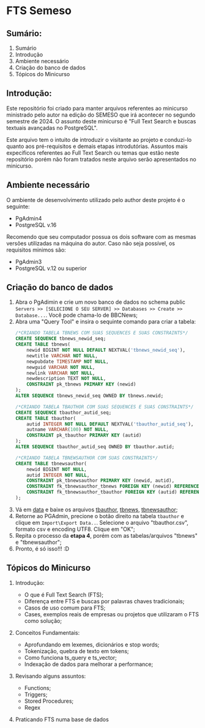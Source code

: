 # FTS Semeso

## Sumário:
1. Sumário
2. Introdução
3. Ambiente necessário
4. Criação do banco de dados
5. Tópicos do Minicurso

## Introdução:
Este repositório foi criado para manter arquivos referentes ao minicurso ministrado pelo autor na edição do SEMESO que irá acontecer no segundo semestre de 2024. O assunto deste minicurso é "Full Text Search e buscas textuais avançadas no PostgreSQL".

Este arquivo tem o intuito de introduzir o visitante ao projeto e conduzi-lo quanto aos pré-requisitos e demais etapas introdutórias. Assuntos mais expecificos referentes ao Full Text Search ou temas que estão neste repositório porém não foram tratados neste arquivo serão apresentados no minicurso.

## Ambiente necessário
O ambiente de desenvolvimento utilizado pelo author deste projeto é o seguinte:
- PgAdmin4
- PostgreSQL v.16

Recomendo que seu computador possua os dois software com as mesmas versões utilizadas na máquina do autor. Caso não seja possível, os requisitos minimos são:
- PgAdmin3
- PostgreSQL v.12 ou superior

## Criação do banco de dados
1. Abra o PgAdimin e crie um novo banco de dados no schema public ``Servers >> [SELECIONE O SEU SERVER] >> Databases >> Create >> Database...``. Você pode chama-lo de BBCNews;
2. Abra uma "Query Tool" e insira o sequinte comando para criar a tabela:
    ```sql
    /*CRIANDO TABELA TBNEWS COM SUAS SEQUENCES E SUAS CONSTRAINTS*/
    CREATE SEQUENCE tbnews_newid_seq;
    CREATE TABLE tbnews(
        newid BIGINT NOT NULL DEFAULT NEXTVAL('tbnews_newid_seq'),
        newtitle VARCHAR NOT NULL,
        newpubdate TIMESTAMP NOT NULL,
        newguid VARCHAR NOT NULL,
        newlink VARCHAR NOT NULL,
        newdescription TEXT NOT NULL,
        CONSTRAINT pk_tbnews PRIMARY KEY (newid)
    );
    ALTER SEQUENCE tbnews_newid_seq OWNED BY tbnews.newid;

    /*CRIANDO TABELA TBAUTHOR COM SUAS SEQUENCES E SUAS CONSTRAINTS*/
    CREATE SEQUENCE tbauthor_autid_seq;
    CREATE TABLE tbauthor(
        autid INTEGER NOT NULL DEFAULT NEXTVAL('tbauthor_autid_seq'),
        autname VARCHAR(100) NOT NULL,
        CONSTRAINT pk_tbauthor PRIMARY KEY (autid)
    );
    ALTER SEQUENCE tbauthor_autid_seq OWNED BY tbauthor.autid;

    /*CRIANDO TABELA TBNEWSAUTHOR COM SUAS CONSTRAINTS*/
    CREATE TABLE tbnewsauthor(
        newid BIGINT NOT NULL,
        autid INTEGER NOT NULL,
        CONSTRAINT pk_tbnewsauthor PRIMARY KEY (newid, autid),
        CONSTRAINT fk_tbnewsauthor_tbnews FOREIGN KEY (newid) REFERENCES tbnews (newid) ON DELETE CASCADE,
        CONSTRAINT fk_tbnewsauthor_tbauthor FOREIGN KEY (autid) REFERENCES tbauthor (autid) ON DELETE CASCADE
    ); 
    ```
3. Vá em [data](https://github.com/LucaseNogueira/FTS_Semeso/blob/main/doc/data) e baixe os arquivos [tbauthor](https://github.com/LucaseNogueira/FTS_Semeso/blob/main/doc/data/tbauthor.csv), [tbnews](https://github.com/LucaseNogueira/FTS_Semeso/blob/main/doc/data/tbnews.csv), [tbnewsauthor](https://github.com/LucaseNogueira/FTS_Semeso/blob/main/doc/data/tbnewsauthor.csv);
4. Retorne ao PGAdmin, precione o botão direito na tabela ``tbauthor`` e clique em ``Import\Export Data..``. Selecione o arquivo "tbauthor.csv", formato csv e encoding UTF8. Clique em "OK";
5. Repita o processo da **etapa 4**, porém com as tabelas/arquivos "tbnews" e "tbnewsauthor";
6. Pronto, é só isso!!! :D

## Tópicos do Minicurso
1. Introdução:
    - O que é Full Text Search (FTS);
    - Diferença entre FTS e buscas por palavras chaves tradicionais;
    - Casos de uso comum para FTS;
    - Cases, exemplos reais de empresas ou projetos que utilizaram o FTS como solução;

2. Conceitos Fundamentais:
    - Aprofundando em lexemes, dicionários e stop words;
    - Tokenização, quebra de texto em tokens;
    - Como funciona ts_query e ts_vector;
    - Indexação de dados para melhorar a performance;

3. Revisando alguns assuntos:
    - Functions;
    - Triggers;
    - Stored Procedures;
    - Regex

4. Praticando FTS numa base de dados
